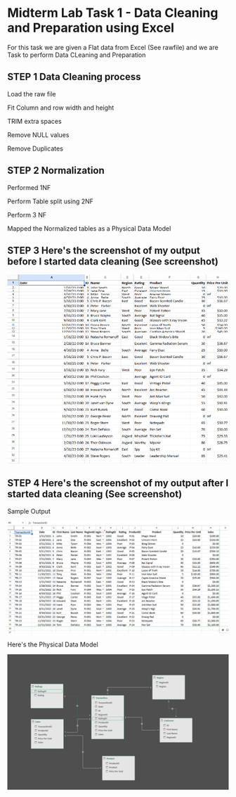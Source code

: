 # Midterm Lab Task 1 - Data Cleaning and Preparation using Excel
For this task we are given a Flat data from Excel (See rawfile) and we are Task to perform Data CLeaning and Preparation

## STEP 1 Data Cleaning process

Load the raw file

Fit Column and row width and height

TRIM extra spaces

Remove NULL values

Remove Duplicates

## STEP 2 Normalization
Performed 1NF

Perform Table split using 2NF

Perform 3 NF

Mapped the Normalized tables as a Physical Data Model

## STEP 3 Here's the screenshot of my output before I started data cleaning (See screenshot)

![screenshot](Images/Raw.png)

## STEP 4 Here's the screenshot of my output after I started data cleaning (See screenshot)
Sample Output

![screenshot](Images/Clean)

Here's the Physical Data Model

![screenshot](Images/Diagram)
